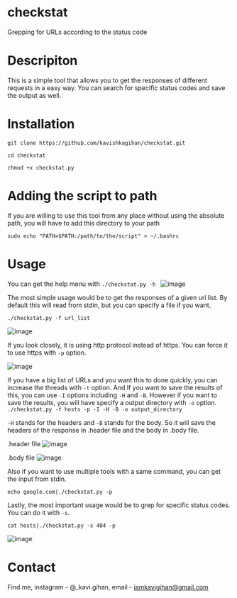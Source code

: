 # checkstat
Grepping for URLs according to the status code

# Descripiton
This is a simple tool that allows you to get the responses of different requests in a easy way. You can search for specific status codes and save the output as well. 

# Installation
`git clone https://github.com/kavishkagihan/checkstat.git`

`cd checkstat`

`chmod +x checkstat.py`


# Adding the script to path
If you are willing to use this tool from any place without using the absolute path, you will have to add this directory to your path

`sudo echo "PATH=$PATH:/path/to/the/script" > ~/.bashrc`

# Usage
You can get the help menu with  `./checkstat.py -h `
![image](https://user-images.githubusercontent.com/85458014/123797613-e665d880-d8d5-11eb-8d42-164a0e916f78.png)


The most simple usage would be to get the responses of a given url list. By default this will read from stdin, but you can specify a file if you want.

`./checkstat.py -f url_list`

![image](https://user-images.githubusercontent.com/85458014/123794611-8c174880-d8d2-11eb-9e74-a078060301b5.png)

If you look closely, it is using http protocol instead of https. You can force it to use https with `-p` option.

![image](https://user-images.githubusercontent.com/85458014/123794792-cb459980-d8d2-11eb-9351-2511e47c6b51.png)

If you have a big list of URLs and you want this to done quickly, you can increase the threads with `-t` option.
And If you want to save the results of this, you can use `-I` options including `-H` and `-B`. However if you want to save the results, you will have specify a output directory with `-o` option.
`./checkstat.py -f hosts -p -I -H -B -o output_directory`

`-H` stands for the headers and `-B` stands for the body. So it will save the headers of the response in .header file and the body in .body file.


.header file
![image](https://user-images.githubusercontent.com/85458014/123796227-6db24c80-d8d4-11eb-8f9b-b6817c6b2065.png)


.body file
![image](https://user-images.githubusercontent.com/85458014/123796255-760a8780-d8d4-11eb-8d48-c818e24455a1.png)

Also if you want to use multiple tools with a same command, you can get the input from stdin.

`echo google.com|./checkstat.py -p`

Lastly, the most important usage would be to grep for specific status codes. You can do it with `-s`.

`cat hosts|./checkstat.py -s 404 -p`

![image](https://user-images.githubusercontent.com/85458014/123796841-15c81580-d8d5-11eb-8c54-2aa3be623706.png)

# Contact
Find me, instagram - @_kavi.gihan, email - iamkavigihan@gmail.com







